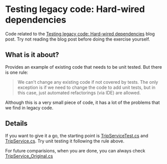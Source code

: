 Testing legacy code: Hard-wired dependencies
============================================

Code related to the [Testing legacy code: Hard-wired dependencies][1] blog post. Try not reading the blog post before doing the exercise yourself.

What is it about?
-----------------

Provides an example of existing code that needs to be unit tested. But there is one rule:

> We can't change any existing code if not covered by tests. The only exception is if we need to change the code to add unit tests, but in this case, just automated refactorings (via IDE) are allowed. 

Although this is a very small piece of code, it has a lot of the problems that we find in legacy code. 

Details
-------

If you want to give it a go, the starting point is [TripServiceTest.cs][3] and [TripService.cs][4]. Try unit testing it following the rule above.

For future comparisions, when you are done, you can always check [TripService_Original.cs][2]

[1]: http://craftedsw.blogspot.com/2011/07/testing-legacy-hard-wired-dependencies.html "Testing legacy code: Hard-wired dependencies blog post"
[2]: https://github.com/alastairs/trip-service-kata/blob/csharp-version/c%23/TripServiceKata/TripService_Original.cs "TripService_Original.cs"
[3]: https://github.com/alastairs/trip-service-kata/blob/csharp-version/c%23/TripServiceKata/TripServiceKata.Tests/TripServiceTest.cs "TripServiceTest.cs"
[4]: https://github.com/alastairs/trip-service-kata/blob/csharp-version/c%23/TripServiceKata/TripServiceKata/Trip/TripService.cs "TripService.cs"
